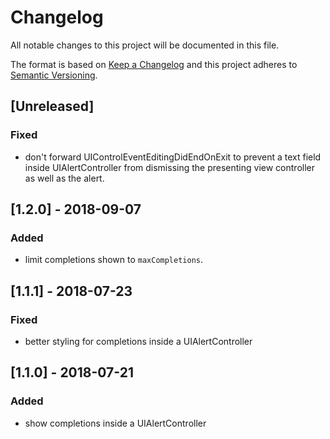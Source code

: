 # Changelog
All notable changes to this project will be documented in this file.

The format is based on [Keep a Changelog](http://keepachangelog.com/en/1.0.0/)
and this project adheres to [Semantic Versioning](http://semver.org/spec/v2.0.0.html).

## [Unreleased]

### Fixed
- don't forward UIControlEventEditingDidEndOnExit to prevent a text field inside UIAlertController from dismissing the presenting view controller as well as the alert.

## [1.2.0] - 2018-09-07

### Added
- limit completions shown to `maxCompletions`.

## [1.1.1] - 2018-07-23

### Fixed
- better styling for completions inside a UIAlertController

## [1.1.0] - 2018-07-21

### Added
- show completions inside a UIAlertController
